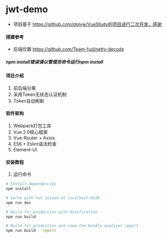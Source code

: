 # jwt-demo

- 项目基于 https://github.com/dolyw/VueStudy的项目进行二次开发，感谢

#### 搭建参考

- 后端位置 https://github.com/Team-fud/netty-decode

##### npm install错误请以管理员命令运行npm install

#### 项目介绍

1. 前后端分离
2. 采用Token无状态认证机制
3. Token自动刷新

#### 软件架构

1. Webpack打包工具
2. Vue 2.0核心框架
3. Vue-Router + Axios
4. ES6 + Eslint语法检查
5. Element-UI

#### 安装教程

1. 运行命令
``` bash
# Install dependencies
npm install

# Serve with hot reload at localhost:9528
npm run dev

# Build for production with minification
npm run build

# Build for production and view the bundle analyzer report
npm run build --report
```
